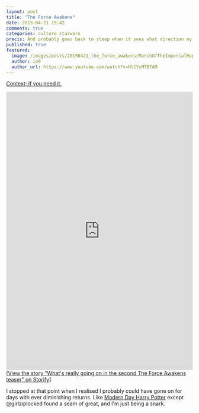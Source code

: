 ```yaml
---
layout: post
title: "The Force Awakens"
date: 2015-04-21 19:42
comments: true
categories: culture starwars
precis: And probably goes back to sleep when it sees what direction my brain went off on while bored on the train home
published: true
featured:
  image: /images/posts/20150421_the_force_awakens/MarchOfTheImperialMuppets.png
  author: io9
  author_url: https://www.youtube.com/watch?v=HlCYsMTB7AM
---
```


[Context; if you need it.](https://www.youtube.com/watch?v=ngElkyQ6Rhs)

<div class="storify"><iframe src="https://storify.com/gilmae/star-wars-the-force-awakens/embed?header=false&border=false" width="100%" height="750" frameborder="no" allowtransparency="true"></iframe><script src="https://storify.com/gilmae/star-wars-the-force-awakens.js?header=false&border=false"></script><noscript>[<a href="https://storify.com/gilmae/star-wars-the-force-awakens" target="_blank">View the story "What's really going on in the second The Force Awakens teaser" on Storify</a>]</noscript></div>


I stopped at that point when I realised I probably could have gone on for days with ever diminishing returns. Like [Modern Day Harry Potter](https://medium.com/@hollywood/modern-day-harry-potter-e7e3c02fb9a4) except @girlziplocked found a seam of great, and I'm just being a snark.
